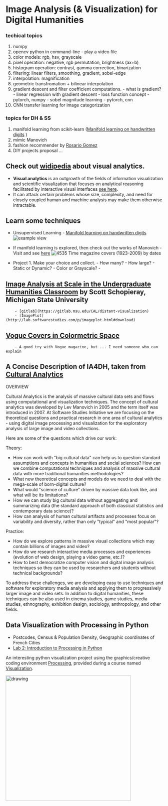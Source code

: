 # Image Analysis (& Visualization) for Digital Humanities
### techical topics

1. numpy
1. opencv python in command-line
        - play a video file
1. color models: rgb, hsv, grayscale
1. pixel operation: negative, rgb permutation, brightness (ax+b)
1. histogram operation: contrast, gamma correction, binarization
1. filtering: linear filters, smoothing, gradient, sobel-edge
1. interpolation: magnification
1. geometric transfromation + bilinear interpolation
1. gradient descent and filter coefficient computations.
        - what is gradient?
        - linear regression with gradient descent
                - loss function concept
                - pytorch, numpy
        - sobel magnitude learning
                - pytorch, cnn
1. CNN transfer learning for image categorization

### topics for DH & SS

1. manifold learning from scikit-learn ([Manifold learning on handwritten digits](https://scikit-learn.org/stable/auto_examples/manifold/plot_lle_digits.html#sphx-glr-auto-examples-manifold-plot-lle-digits-py) )
1. mimic Manovich
1. fashion recommender by [Rosario Gomez](https://github.com/rosariomgomez/fashion/blob/master/fashion_recommender/images/FashionRecommender_Images.ipynb)
1. DIY projects proposal ...

## Check out [widipedia](https://en.wikipedia.org/wiki/Visual_analytics) about visual analytics.
- **Visual analytics** is an outgrowth of the fields of information visualization and scientific visualization that focuses on analytical reasoning facilitated by interactive visual interfaces [see here](https://en.wikipedia.org/wiki/Visual_analytics).
- It can attack certain problems whose size, complexity, and need for closely coupled human and machine analysis may make them otherwise intractable.

## Learn some techniques

- Unsupervised Learning
        - [Manifold learning on handwritten digits](https://scikit-learn.org/stable/auto_examples/manifold/plot_lle_digits.html#sphx-glr-auto-examples-manifold-plot-lle-digits-py)
        ![example view](https://scikit-learn.org/stable/_images/sphx_glr_plot_lle_digits_002.png)
        
- If manifold learning is explored, then check out the works of Manovich
        - Visit and see [here](http://lab.softwarestudies.com/p/overview-slides-and-video-articles-why.html)
        ![4535 Time magazine covers (1923-2009) by dates](http://farm3.staticflickr.com/2629/4038907270_015dff0acc_z.jpg)

- Project
        1. Make your choice and collect. 
                - How many?
                - How large?
                - Static or Dynamic?
                - Color or Grayscale?
                - 
## [Image Analysis at Scale in the Undergraduate Humanities Classroom](http://schopie1.com/digital-humanities/image-analysis-at-scale-in-the-undergraduate-humanities-classroom/) by Scott Schopieray, Michigan State University

        - [gitlab](https://gitlab.msu.edu/CAL/distant-visualization)
        - [ImagePlot](http://lab.softwarestudies.com/p/imageplot.html#download)
        

## [Vogue Covers in Colormetric Space](http://dh.library.yale.edu/projects/vogue/colormetricspace)
        - A good try with Vogue magazine, but ... I need someone who can explain
      
        
        
## A Concise Description of IA4DH, taken from [Cultural Analytics](http://lab.softwarestudies.com/p/overview-slides-and-video-articles-why.html)
OVERVIEW

Cultural Analytics is the analysis of massive cultural data sets and flows using computational and visualization techniques. The concept of cultural analytics was developed by Lev Manovich in 2005 and the term itself was introduced in 2007. At Software Studies Initiative we are focusing on the theoretical questions and practical research in one area of cultural analytics - using digital image processing and visualization for the exploratory analysis of large image and video collections.

Here are some of the questions which drive our work:

Theory:
- How can work with "big cultural data" can help us to question standard assumptions and concepts in humanities and social sciences? How can we combine computational techniques and analysis of massive cultural data with more traditional humanities methodologies?
- What new theoretical concepts and models do we need to deal with the mega-scale of born-digital culture?
- What would "science of culture" driven by massive data look like, and what will be its limitations?
- How we can study big cultural data without aggregating and summarizing data (the standard approach of both classical statistics and contemporary data science)?
- How can analysis of human cultural artifacts and processes focus on variability and diversity, rather than only "typical" and "most popular"?

Practice:

- How do we explore patterns in massive visual collections which may contain billions of images and video?
- How do we research interactive media processes and experiences (evolution of web design, playing a video game, etc.)?
- How to best democratize computer vision and digital image analysis techniques so they can be used by researchers and students without technical backgrounds?

To address these challenges, we are developing easy to use techniques and software for exploratory media analysis and applying them to progressively larger image and video sets. In addition to digital humanities, these techniques can be also used in cinema studies, game studies, media studies, ethnography, exhibition design, sociology, anthropology, and other fields.


## Data Visualization with Processing in Python
- Postcodes, Census & Population Density, Geographic coordinates of French Cities
- [Lab 2: Introduction to Processing in Python](https://perso.telecom-paristech.fr/eagan/class/igr204/lab2-python)

 An interesting python visualization project using the graphics/creative coding environment [Processing](www.processing.org), provided during a course named [Visualization](https://perso.telecom-paristech.fr/eagan/class/igr204).
        
<img src="https://perso.telecom-paristech.fr/eagan/class/igr204/images/assignment-1.png" alt="drawing" width="400" />
